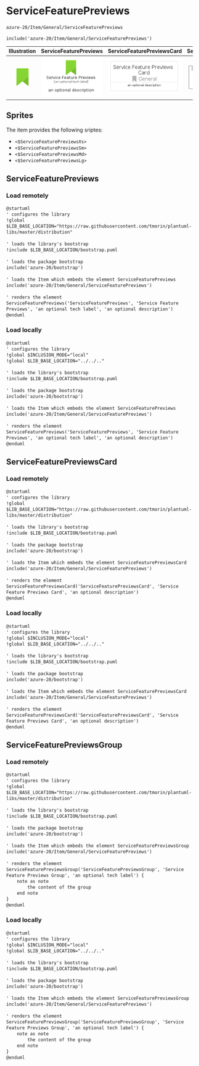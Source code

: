# ServiceFeaturePreviews


```text
azure-20/Item/General/ServiceFeaturePreviews
```

```text
include('azure-20/Item/General/ServiceFeaturePreviews')
```



| Illustration | ServiceFeaturePreviews | ServiceFeaturePreviewsCard | ServiceFeaturePreviewsGroup |
| :---: | :---: | :---: | :---: |
| ![illustration for Illustration](../../../azure-20/Item/General/ServiceFeaturePreviews.png) | ![illustration for ServiceFeaturePreviews](../../../azure-20/Item/General/ServiceFeaturePreviews.Local.png) | ![illustration for ServiceFeaturePreviewsCard](../../../azure-20/Item/General/ServiceFeaturePreviewsCard.Local.png) | ![illustration for ServiceFeaturePreviewsGroup](../../../azure-20/Item/General/ServiceFeaturePreviewsGroup.Local.png) |



## Sprites
The item provides the following sriptes:

- `<$ServiceFeaturePreviewsXs>`
- `<$ServiceFeaturePreviewsSm>`
- `<$ServiceFeaturePreviewsMd>`
- `<$ServiceFeaturePreviewsLg>`





## ServiceFeaturePreviews

### Load remotely
```plantuml
@startuml
' configures the library
!global $LIB_BASE_LOCATION="https://raw.githubusercontent.com/tmorin/plantuml-libs/master/distribution"

' loads the library's bootstrap
!include $LIB_BASE_LOCATION/bootstrap.puml

' loads the package bootstrap
include('azure-20/bootstrap')

' loads the Item which embeds the element ServiceFeaturePreviews
include('azure-20/Item/General/ServiceFeaturePreviews')

' renders the element
ServiceFeaturePreviews('ServiceFeaturePreviews', 'Service Feature Previews', 'an optional tech label', 'an optional description')
@enduml
```

### Load locally
```plantuml
@startuml
' configures the library
!global $INCLUSION_MODE="local"
!global $LIB_BASE_LOCATION="../../.."

' loads the library's bootstrap
!include $LIB_BASE_LOCATION/bootstrap.puml

' loads the package bootstrap
include('azure-20/bootstrap')

' loads the Item which embeds the element ServiceFeaturePreviews
include('azure-20/Item/General/ServiceFeaturePreviews')

' renders the element
ServiceFeaturePreviews('ServiceFeaturePreviews', 'Service Feature Previews', 'an optional tech label', 'an optional description')
@enduml
```

## ServiceFeaturePreviewsCard

### Load remotely
```plantuml
@startuml
' configures the library
!global $LIB_BASE_LOCATION="https://raw.githubusercontent.com/tmorin/plantuml-libs/master/distribution"

' loads the library's bootstrap
!include $LIB_BASE_LOCATION/bootstrap.puml

' loads the package bootstrap
include('azure-20/bootstrap')

' loads the Item which embeds the element ServiceFeaturePreviewsCard
include('azure-20/Item/General/ServiceFeaturePreviews')

' renders the element
ServiceFeaturePreviewsCard('ServiceFeaturePreviewsCard', 'Service Feature Previews Card', 'an optional description')
@enduml
```

### Load locally
```plantuml
@startuml
' configures the library
!global $INCLUSION_MODE="local"
!global $LIB_BASE_LOCATION="../../.."

' loads the library's bootstrap
!include $LIB_BASE_LOCATION/bootstrap.puml

' loads the package bootstrap
include('azure-20/bootstrap')

' loads the Item which embeds the element ServiceFeaturePreviewsCard
include('azure-20/Item/General/ServiceFeaturePreviews')

' renders the element
ServiceFeaturePreviewsCard('ServiceFeaturePreviewsCard', 'Service Feature Previews Card', 'an optional description')
@enduml
```

## ServiceFeaturePreviewsGroup

### Load remotely
```plantuml
@startuml
' configures the library
!global $LIB_BASE_LOCATION="https://raw.githubusercontent.com/tmorin/plantuml-libs/master/distribution"

' loads the library's bootstrap
!include $LIB_BASE_LOCATION/bootstrap.puml

' loads the package bootstrap
include('azure-20/bootstrap')

' loads the Item which embeds the element ServiceFeaturePreviewsGroup
include('azure-20/Item/General/ServiceFeaturePreviews')

' renders the element
ServiceFeaturePreviewsGroup('ServiceFeaturePreviewsGroup', 'Service Feature Previews Group', 'an optional tech label') {
    note as note
        the content of the group
    end note
}
@enduml
```

### Load locally
```plantuml
@startuml
' configures the library
!global $INCLUSION_MODE="local"
!global $LIB_BASE_LOCATION="../../.."

' loads the library's bootstrap
!include $LIB_BASE_LOCATION/bootstrap.puml

' loads the package bootstrap
include('azure-20/bootstrap')

' loads the Item which embeds the element ServiceFeaturePreviewsGroup
include('azure-20/Item/General/ServiceFeaturePreviews')

' renders the element
ServiceFeaturePreviewsGroup('ServiceFeaturePreviewsGroup', 'Service Feature Previews Group', 'an optional tech label') {
    note as note
        the content of the group
    end note
}
@enduml
```

